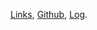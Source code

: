 [Links](https://pages.github.com/), [Github](https://github.com/emilyrumia/os222), [Log](https://emilyrumia.github.io/os222/TXT/mylog.txt).
